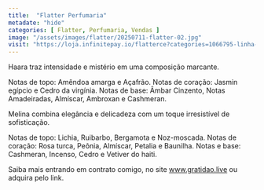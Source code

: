 ```yaml
---
title:  "Flatter Perfumaria"
metadate: "hide"
categories: [ Flatter, Perfumaria, Vendas ]
image: "/assets/images/flatter/20250711-flatter-02.jpg"
visit: "https://loja.infinitepay.io/flatterce?categories=1066795-linha-arabe"
---
```

Haara traz intensidade e mistério em uma composição marcante.

Notas de topo: Amêndoa amarga e Açafrão.
Notas de coração: Jasmin egípcio e Cedro da virgínia.
Notas de base: Âmbar Cinzento, Notas Amadeiradas, Almíscar, Ambroxan e Cashmeran.


Melina combina elegância e delicadeza com um toque irresistível de sofisticação.

Notas de topo: Lichia, Ruibarbo, Bergamota e Noz-moscada.
Notas de coração: Rosa turca, Peônia, Almíscar, Petalia e Baunilha.
Notas e base: Cashmeran, Incenso, Cedro e Vetiver do haiti.


Saiba mais entrando em contrato comigo, no site www.gratidao.live ou adquira pelo link.